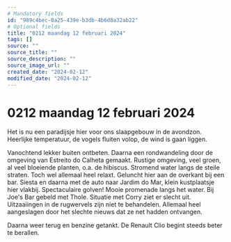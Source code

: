 ```yaml
---
# Mandatory fields
id: "989c4bec-8a25-439e-b3db-4b6d8a32ab22"
# Optional fields
title: "0212 maandag 12 februari 2024"
tags: []
source: ""
source_title: ""
source_description: ""
source_image_url: ""
created_date: "2024-02-12"
modified_date: "2024-02-12"
---
```

# 0212 maandag 12 februari 2024
Het is nu een paradijsje hier voor ons slaapgebouw in de avondzon. Heerlijke temperatuur, de vogels fluiten volop, de wind is gaan liggen. 

Vanochtend lekker buiten ontbeten. Daarna een rondwandeling door de omgeving van Estreito do Calheta gemaakt. Rustige omgeving, veel groen, al veel bloeiende planten, o.a. de hibiscus. Stromend water langs de steile straten. Toch wel allemaal heel relaxt. Geluncht hier aan de overkant bij een bar. Siesta en daarna met de auto naar Jardim do Mar, klein kustplaatsje hier vlakbij. Spectaculaire golven! Mooie promenade langs het water. Bij Joe's Bar gebeld met Thole. Situatie met Corry ziet er slecht uit. Uitzaaiingen in de rugwervels zijn niet te behandelen. Allemaal heel aangeslagen door het slechte nieuws dat ze net hadden ontvangen. 

Daarna weer terug en benzine getankt. De Renault Clio begint steeds beter te berallen.